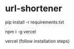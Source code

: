 # url-shortener

pip install -r requirements.txt

npm i -g vercel

vercel (follow installation steps)
